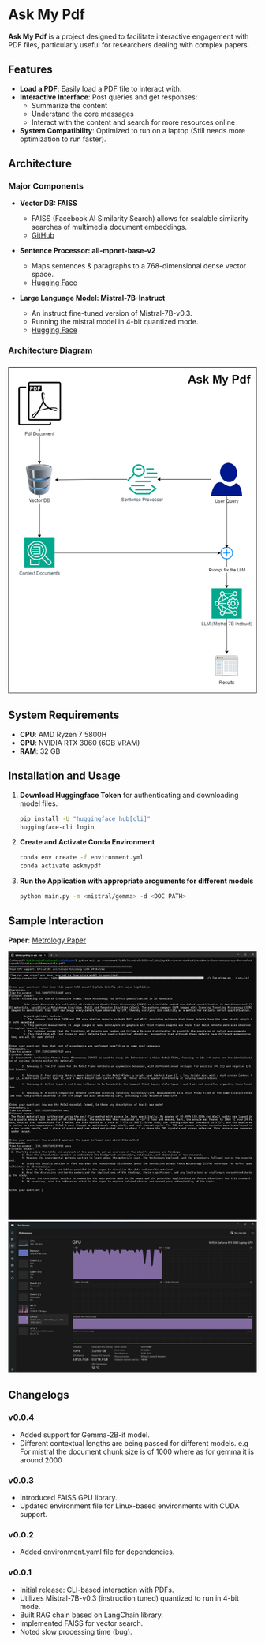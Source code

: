 # Ask My Pdf

**Ask My Pdf** is a project designed to facilitate interactive engagement with PDF files, particularly useful for researchers dealing with complex papers.

## Features

- **Load a PDF**: Easily load a PDF file to interact with.
- **Interactive Interface**: Post queries and get responses:
  - Summarize the content
  - Understand the core messages
  - Interact with the content and search for more resources online
- **System Compatibility**: Optimized to run on a laptop (Still needs more optimization to run faster).

## Architecture

### Major Components

- **Vector DB: FAISS**
  - FAISS (Facebook AI Similarity Search) allows for scalable similarity searches of multimedia document embeddings.
  - [GitHub](https://github.com/facebookresearch/faiss/wiki)

- **Sentence Processor: all-mpnet-base-v2**
  - Maps sentences & paragraphs to a 768-dimensional dense vector space.
  - [Hugging Face](https://huggingface.co/sentence-transformers/all-mpnet-base-v2)

- **Large Language Model: Mistral-7B-Instruct**
  - An instruct fine-tuned version of Mistral-7B-v0.3.
  - Running the mistral model in 4-bit quantized mode.
  - [Hugging Face](https://huggingface.co/mistralai/Mistral-7B-Instruct-v0.3)

### Architecture Diagram

![architecture](./assets/askmypdf.png)

## System Requirements

- **CPU**: AMD Ryzen 7 5800H
- **GPU**: NVIDIA RTX 3060 (6GB VRAM)
- **RAM**: 32 GB

## Installation and Usage

1. **Download Huggingface Token** for authenticating and downloading model files.

    ```bash
    pip install -U "huggingface_hub[cli]"
    huggingface-cli login
    ```

2. **Create and Activate Conda Environment**

    ```bash
    conda env create -f environment.yml
    conda activate askmypdf
    ```

3. **Run the Application with appropriate arcguments for different models**

    ```bash
    python main.py -m <mistral/gemma> -d <DOC PATH>
    ```

## Sample Interaction

**Paper**: [Metrology Paper](https://www.ncbi.nlm.nih.gov/pmc/articles/PMC5453275/)
  
![Sample Chat](./assets/sample_chat.png)
![GPU Utilization](./assets/gpu_utilization.png)

## Changelogs

### v0.0.4

- Added support for Gemma-2B-it model.
- Different contextual lengths are being passed for different models. e.g For mistral the document chunk size is of 1000 where as for gemma it is around 2000

### v0.0.3

- Introduced FAISS GPU library.
- Updated environment file for Linux-based environments with CUDA support.

### v0.0.2

- Added environment.yaml file for dependencies.

### v0.0.1

- Initial release: CLI-based interaction with PDFs.
- Utilizes Mistral-7B-v0.3 (instruction tuned) quantized to run in 4-bit mode.
- Built RAG chain based on LangChain library.
- Implemented FAISS for vector search.
- Noted slow processing time (bug).
